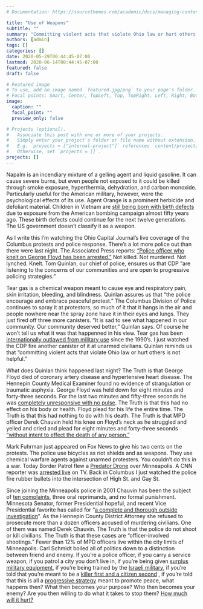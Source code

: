 ```yaml
---
# Documentation: https://sourcethemes.com/academic/docs/managing-content/

title: "Use of Weapons"
subtitle: ""
summary: "Committing violent acts that violate Ohio law or hurt others is not helpful"
authors: [admin]
tags: []
categories: []
date: 2020-05-29T00:44:45-07:00
lastmod: 2020-06-14T00:44:45-07:00
featured: false
draft: false

# Featured image
# To use, add an image named `featured.jpg/png` to your page's folder.
# Focal points: Smart, Center, TopLeft, Top, TopRight, Left, Right, BottomLeft, Bottom, BottomRight.
image:
  caption: ""
  focal_point: ""
  preview_only: false

# Projects (optional).
#   Associate this post with one or more of your projects.
#   Simply enter your project's folder or file name without extension.
#   E.g. `projects = ["internal-project"]` references `content/project/deep-learning/index.md`.
#   Otherwise, set `projects = []`.
projects: []
---
```

Napalm is an incendiary mixture of a gelling agent and liquid gasoline. It can cause severe burns, but even people not exposed to it could be killed through smoke exposure, hyperthermia, dehydration, and carbon monoxide. Particularly useful for the American military, however, were the psychological effects of its use. Agent Orange is a prominent herbicide and defoliant material. Children in Vietnam are [still being born with birth defects](https://www.scmp.com/week-asia/geopolitics/article/3013636/vietnam-war-44-years-birth-defects-americas-agent-orange-are) due to exposure from the American bombing campaign almost fifty years ago. These birth defects could continue for the next twelve generations. The US government doesn’t classify it as a weapon.

As I write this I’m watching the Ohio Capital Journal’s live coverage of the Columbus protests and police response. There’s a lot more police out than there were last night. The Associated Press reports: [“Police officer who knelt on George Floyd has been arrested.”](https://abc7.com/police-officer-who-knelt-on-george-floyd-has-been-arrested/6219184/) Not killed. Not murdered. Not lynched. Knelt. Tom Quinlan, our chief of police, ensures us that CDP “are listening to the concerns of our communities and are open to progressive policing strategies.”

Tear gas is a chemical weapon meant to cause eye and respiratory pain, skin irritation, bleeding, and blindness. Quinlan assures us that “the police encourage and embrace peaceful protest.” The Columbus Division of Police continues to spray it at protestors, so much of it that it hangs in the air and people nowhere near the spray zone have it in their eyes and lungs. They just fired off three more canisters. “It is sad to see what happened in our community. Our community deserved better,” Quinlan says. Of course he won’t tell us what it was that happenned in his view. Tear gas has been [internationally outlawed from military use](https://www.pri.org/stories/2019-07-31/tear-gas-has-been-banned-warfare-why-do-police-still-use-it) since the 1990’s. I just watched the CDP fire another canister of it at unarmed civilians. Quinlan reminds us that “committing violent acts that violate Ohio law or hurt others is not helpful.”

What does Quinlan think happened last night? The Truth is that George Floyd died of coronary artery disease and hypertensive heart disease. The Hennepin County Medical Examiner found no evidence of strangulation or traumatic asphyxia. George Floyd was held down for eight minutes and forty-three seconds. For the last two minutes and fifty-three seconds he was [completely unresponsive with no pulse](https://www.vice.com/en_us/article/4ayvew/george-floyd-was-held-down-for-almost-3-minutes-after-he-went-unresponsive-and-had-no-pulse). The Truth is that this had no effect on his body or health. Floyd plead for his life the entire time. The Truth is that this had nothing to do with his death. The Truth is that MPD officer Derek Chauvin held his knee on Floyd’s neck as he struggled and yelled and cried and plead for eight minutes and forty-three seconds [“without intent to effect the death of any person.”](https://www.revisor.mn.gov/statutes/cite/609.195)

Mark Fuhrman just appeared on Fox News to give his two cents on the protests. The police use bicycles as riot shields and as weapons. They use chemical warfare agents against unarmed protesters. You couldn’t do this in a war. Today Border Patrol flew a [Predator Drone](https://www.vice.com/en_us/article/5dzbe3/customs-and-border-protection-predator-drone-minneapolis-george-floyd?utm_campaign=later-linkinbio-motherboardvice&utm_content=later-7497640&utm_medium=social&utm_source=instagram&fbclid=IwAR20vcZdK_E3EiQy5G_EG3wAuMS-uWGZYp6gjWSKbM-WE62RjzN2rHmCS7M) over Minneapolis. A CNN reporter was [arrested live](https://edition.cnn.com/us/live-news/george-floyd-protest-updates-05-28-20/h_4ed08403663fa4ed3518221d0f2a1552) on TV. Back in Columbus I just watched the police fire rubber bullets into the intersection of High St. and Gay St.

Since joining the Minneapolis police in 2001 Chauvin has been the subject of [ten complaints](http://complaints.cuapb.org/police_archive/officer/2377/), three oral reprimands, and no formal punishment. Minnesota Senator, former Presidential hopeful, and recent Vice Presidential favorite has called for “[a complete and thorough outside investigation](https://twitter.com/amyklobuchar/status/1265286358551191558)”. As the Hennepin County District Attorney she refused to prosecute more than a dozen officers accused of murdering civilians. One of them was named Derek Chauvin. The Truth is that the police do not shoot or kill civilians. The Truth is that these cases are “officer-involved shootings.” Fewer than 12% of MPD officers live within the city limits of Minneapolis. Carl Schmidt boiled all of politics down to a distinction between friend and enemy. If you’re a police officer, if you carry a service weapon, if you patrol a city you don’t live in, if you’re being given [surplus military equipment](https://www.dla.mil/DispositionServices/Offers/Reutilization/LawEnforcement/ProgramFAQs.aspx), if you’re being trained by the [Israeli military](https://www.amnestyusa.org/with-whom-are-many-u-s-police-departments-training-with-a-chronic-human-rights-violator-israel/), if you’re told that you’re meant to be a
[killer first and a citizen second](https://www.youtube.com/watch?v=ETf7NJOMS6Y) , if you’re told that this is all a
[progressive strategy](https://twitter.com/ChiefQuinlan/status/1266484702317248513) meant to promote peace, what happens then? What then becomes your purpose? Who then becomes your enemy? Are you then willing to do what it takes to stop them? [How much will it hurt?](https://www.theguardian.com/world/2004/jun/16/usa.comment?CMP=share_btn_tw)